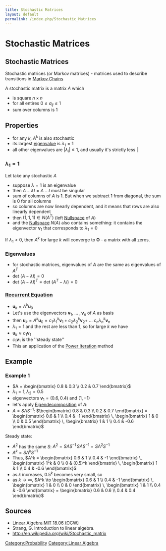 ```yaml
---
title: Stochastic Matrices
layout: default
permalink: /index.php/Stochastic_Matrices
---
```


# Stochastic Matrices

## Stochastic Matrices
Stochastic matrices (or Markov matrices) - matrices used to describe transitions in [Markov Chains](Markov_Chains)

A stochastic matrix is a matrix $A$ which
- is square $n \times n$
- for all entires $0 \leqslant a_{ij} \leqslant 1$
- sum over columns is 1


## Properties
- for any $k$, $A^k$ is also stochastic 
- its largest [eigenvalue](Eigenvalues_and_Eigenvectors) is $\lambda_1 = 1$
- all other eigenvalues are $|  \lambda_i | \leqslant 1$, and usually it's strictly less |
### $\lambda_1 = 1$
Let take any stochastic $A$ 
- suppose $\lambda = 1$ is an eigenvalue
- then $A - \lambda I = A - I$ must be singular
- sum of columns of $A$ is 1. But when we subtract $1$ from diagonal, the sum is 0 for all columns
- so columns are now linearly dependent, and it means that rows are also linearly dependent
- then $(1,1,1) \in N(A^T)$ (left [Nullspace](Nullspace) of $A$)
- and the [Nullspace](Nullspace) $N(A)$ also contains something: it contains the eigenvector $\mathbf v_1$ that corresponds to $\lambda_1 = 0$

If $\lambda_1 < 0$, then $A^k$ for large $k$ will converge to $\mathbf O$ - a matrix with all zeros.

 

### Eigenvalues
- for stochastic matrices, eigenvalues of $A$ are the same as eigenvalues of $A^T$
- $\text{det } (A - \lambda I) = 0$
- $\text{det } (A - \lambda I)^T = \text{det } (A^T - \lambda I) = 0$


### [Recurrent Equation](Recurrent_Equation)
- $\mathbf u_k = A^k \mathbf u_0$
- Let's use the eigenvectors $\mathbf v_1 , \ ... \ , \mathbf v_n$ of $A$ as basis 
- then $\mathbf u_k = A^k \mathbf u_0 = c_1 \lambda_1^k \mathbf v_1 + c_2 \lambda_2^k \mathbf v_2 + \ ... \ c_n \lambda_n^k \mathbf v_n$
- $\lambda_1 = 1$ and the rest are less than 1, so for large $k$ we have 
- $\mathbf u_k \approx c_1 \mathbf v_1$
- $c_1 \mathbf v_1$ is the ''steady state''
- This an application of the [Power Iteration](Power_Iteration) method



## Example
### Example 1
- $A = \begin{bmatrix} 0.8 & 0.3 \\ 0.2 & 0.7 \end{bmatrix}$
- $\lambda_1 = 1, \lambda_2 = 0.5$
- eigenvectors $\mathbf v_1 = (0.6, 0.4)$ and $(1, -1)$
- let's apply [Eigendecomposition](Eigendecomposition) of $A$:
- $A = S \Lambda S^{-1}$: $\begin{bmatrix} 0.8 & 0.3 \\ 0.2 & 0.7 \end{bmatrix} =
\begin{bmatrix} 0.6 & 1 \\ 0.4 & -1 \end{bmatrix} \, 
\begin{bmatrix} 1 & 0 \\ 0 & 0.5 \end{bmatrix} \,
\begin{bmatrix} 1 & 1 \\ 0.4 & -0.6 \end{bmatrix}$

Steady state:
- $A^2$ has the same $S$: $A^2 = S \Lambda S^{-1} \, S \Lambda S^{-1} = S \Lambda^2 S^{-1}$
- $A^k = S \Lambda^k S^{-1}$
- Thus, $A^k =
\begin{bmatrix} 0.6 & 1 \\ 0.4 & -1 \end{bmatrix} \, 
\begin{bmatrix} 1^k & 0 \\ 0 & (0.5)^k \end{bmatrix} \,
\begin{bmatrix} 1 & 1 \\ 0.4 & -0.6 \end{bmatrix}$
- as $k$ increases, $0.5^k$ becomes very small, so
- as $k \to \infty$, $A^k \to
\begin{bmatrix} 0.6 & 1 \\ 0.4 & -1 \end{bmatrix} \, 
\begin{bmatrix} 1 & 0 \\ 0 & 0 \end{bmatrix} \,
\begin{bmatrix} 1 & 1 \\ 0.4 & -0.6 \end{bmatrix} = 
\begin{bmatrix} 0.6 & 0.6 \\ 0.4 & 0.4 \end{bmatrix}$



## Sources
- [Linear Algebra MIT 18.06 (OCW)](Linear_Algebra_MIT_18.06_(OCW))
- Strang, G. Introduction to linear algebra.
- http://en.wikipedia.org/wiki/Stochastic_matrix


[Category:Probability](Category_Probability)
[Category:Linear Algebra](Category_Linear_Algebra)